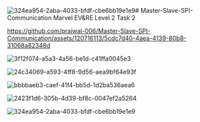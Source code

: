 ![324ea954-2aba-4033-bfdf-cbe6bb19e1e9](https://github.com/prajwal-006/Master-Slave-SPI-Communication/assets/120716113/b9e38be9-ff1e-478c-bf6a-063a5b3d7b51)# Master-Slave-SPI-Communication
Marvel EV&amp;RE Level 2 Task 2


https://github.com/prajwal-006/Master-Slave-SPI-Communication/assets/120716113/5cdc7d40-4aea-4139-80b8-31068a82348d

![3f12f074-a5a3-4a56-be1d-c41ffa0045e3](https://github.com/prajwal-006/Master-Slave-SPI-Communication/assets/120716113/fc1e841a-bda4-4d24-8326-54bcf32b23d6)

![24c34069-a593-4ff8-9d56-aea9bf64e93f](https://github.com/prajwal-006/Master-Slave-SPI-Communication/assets/120716113/bb002b06-07fc-40a1-984c-e8925fda33ab)

![bbbbaeb3-caef-41f4-bb5d-1d2ba536aea6](https://github.com/prajwal-006/Master-Slave-SPI-Communication/assets/120716113/f6fc4351-917d-4d54-a63b-f8a7d5bed898)

![2423f1d6-305b-4d39-bf8c-0047ef2a5264](https://github.com/prajwal-006/Master-Slave-SPI-Communication/assets/120716113/d9103fe9-23d5-45c5-acb8-67b7f0b5fa2b)

![324ea954-2aba-4033-bfdf-cbe6bb19e1e9](https://github.com/prajwal-006/Master-Slave-SPI-Communication/assets/120716113/7090b91e-0788-4104-9313-e7e9e3fbc735)
